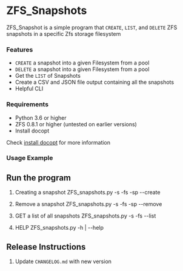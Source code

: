 # ZFS_Snapshots

ZFS_Snapshot is a simple program that `CREATE`, `LIST`, and `DELETE`  ZFS  snapshots in a specific Zfs storage filesystem


### Features
- `CREATE` a snapshot into a given Filesystem from a pool
- `DELETE` a snapshot into a given Filesystem from a pool
- Get the `LIST` of Snapshots
- Create a CSV and JSON file output containing all the snapshots
- Helpful CLI

### Requirements
- Python 3.6 or higher
- ZFS 0.8.1 or higher (untested on earlier versions)
- Install docopt

Check [install docopt](https://pypi.org/project/docopt/) for more information


### Usage Example
## Run the program


1. Creating a snapshot
    ZFS_snapshots.py -s <STORAGE> -fs <FILESYSTEM> -sp <SNAPSHOT> --create

2. Remove a snapshot
    ZFS_snapshots.py -s <STORAGE> -fs <FILESYSTEM> -sp <SNAPSHOT> --remove	

3. GET a list of all snapshots
    ZFS_snapshots.py -s <STORAGE> -fs <FILESYSTEM> --list		

4. HELP
    ZFS_snapshots.py -h | --help


## Release Instructions
1. Update `CHANGELOG.md` with new version

